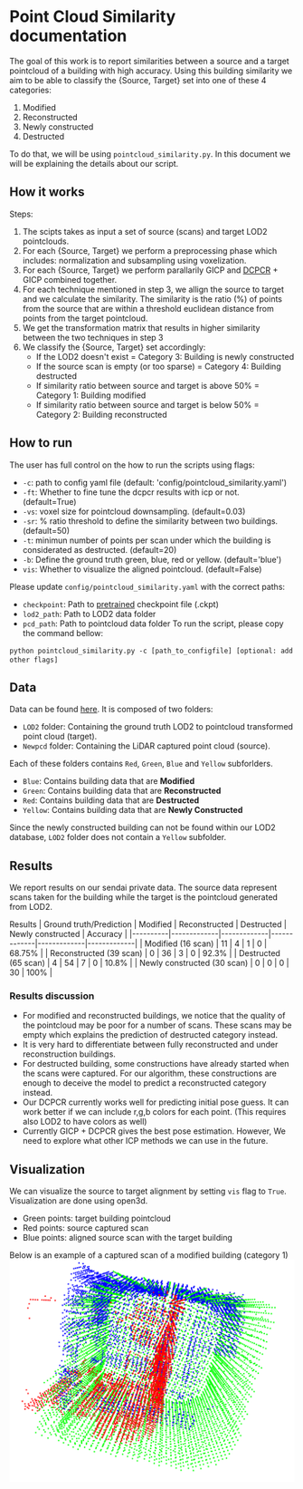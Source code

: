 # Point Cloud Similarity documentation
The goal of this work is to report similarities between a source and a target pointcloud of a building with high accuracy. Using this building similarity we aim to be able to classify the {Source, Target} set into one of these 4 categories:
1. Modified
2. Reconstructed
3. Newly constructed
4. Destructed

To do that, we will be using `pointcloud_similarity.py`. In this document we will be explaining the details about our script.

## How it works
Steps:
1. The scipts takes as input a set of source (scans) and target LOD2 pointclouds.
2. For each {Source, Target} we perform a preprocessing phase which includes: normalization and subsampling using voxelization.
3. For each {Source, Target} we perform parallarily GICP and [DCPCR](https://drive.google.com/file/d/1-91ym2ue35wtUK1WhG1rwxbdZrSa2Gow/view) + GICP combined together.
4. For each technique mentioned in step 3, we allign the source to target and we calculate the similarity. The similarity is the ratio (%) of points from the source that are within a threshold euclidean distance from points from the target pointcloud.
5. We get the transformation matrix that results in higher similarity between the two techniques in step 3
6. We classify the {Source, Target} set accordingly:
    * If the LOD2 doesn't exist = Category 3: Building is newly constructed
    * If the source scan is empty (or too sparse) = Category 4: Building destructed
    * If similarity ratio between source and target is above 50% = Category 1: Building modified
    * If similarity ratio between source and target is below 50% = Category 2: Building reconstructed

## How to run
The user has full control on the how to run the scripts using flags:
* `-c`: path to config yaml file (default: 'config/pointcloud_similarity.yaml')
* `-ft`: Whether to fine tune the dcpcr results with icp or not. (default=True)
* `-vs`: voxel size for pointcloud downsampling. (default=0.03)
* `-sr`: % ratio threshold to define the similarity between two buildings. (default=50)
* `-t`: minimun number of points per scan under which the building is considerated as destructed. (default=20)
* `-b`: Define the ground truth green, blue, red or yellow. (default='blue')
* `vis`: Whether to visualize the aligned pointcloud. (default=False)

Please update `config/pointcloud_similarity.yaml` with the correct paths:
* `checkpoint`: Path to [pretrained](https://www.ipb.uni-bonn.de/html/projects/dcpcr/model_paper.ckpt) checkpoint file (.ckpt)
* `lod2_path`: Path to LOD2 data folder
* `pcd_path`: Path to pointcloud data folder
To run the script, please copy the command bellow:
```
python pointcloud_similarity.py -c [path_to_configfile] [optional: add other flags]
```

## Data
Data can be found [here](https://drive.google.com/drive/folders/1bphqSdg1_73WYpi0Pr1dDfn5TJdzIjM8). It is composed of two folders:

* `LOD2` folder: Containing the ground truth LOD2 to pointcloud transformed point cloud (target).
* `Newpcd` folder: Containing the LiDAR captured point cloud (source).

Each of these folders contains `Red`, `Green`, `Blue` and `Yellow` subforlders.
* `Blue`: Contains building data that are **Modified**
* `Green`: Contains building data that are **Reconstructed**
* `Red`: Contains building data that are **Destructed**
* `Yellow`: Contains building data that are **Newly Constructed**

Since the newly constructed building can not be found within our LOD2 database, `LOD2` folder does not contain a `Yellow` subfolder.

## Results
We report results on our sendai private data. The source data represent scans taken for the building while the target is the pointcloud generated from LOD2.

Results
| Ground truth/Prediction | Modified       | Reconstructed       | Destructed      | Newly constructed       | Accuracy       |
|----------|-------------|-------------|-------------|-------------|-------------|
| Modified (16 scan)  | 11        | 4    | 1       | 0 | 68.75% |
| Reconstructed (39 scan) | 0         | 36     | 3         | 0 | 92.3% |
| Destructed  (65 scan) | 4       | 54   | 7        | 0 | 10.8% |
| Newly constructed (30 scan) | 0       | 0    | 0       | 30 | 100% |

### Results discussion
* For modified and reconstructed buildings, we notice that the quality of the pointcloud may be poor for a number of scans. These scans may be empty which explains the prediction of destructed category instead.
* It is very hard to differentiate between fully reconstructed and under reconstruction buildings.
* For destructed building, some constructions have already started when the scans were captured. For our algorithm, these constructions are enough to deceive the model to predict a reconstructed category instead.
* Our DCPCR currently works well for predicting initial pose guess. It can work better if we can include r,g,b colors for each point. (This requires also LOD2 to have colors as well)
* Currently GICP + DCPCR gives the best pose estimation. However, We need to explore what other ICP methods we can use in the future.

## Visualization
We can visualize the source to target alignment by setting `vis` flag to `True`. Visualization are done using open3d.
* Green points: target building pointcloud
* Red points: source captured scan
* Blue points: aligned source scan with the target building

Below is an example of a captured scan of a modified building (category 1)
![Project Image](../images/blue.png)